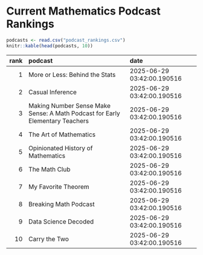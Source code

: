 # Current Mathematics Podcast Rankings


``` r
podcasts <- read.csv("podcast_rankings.csv")
knitr::kable(head(podcasts, 10))
```

| rank | podcast | date |
|---:|:---|:---|
| 1 | More or Less: Behind the Stats | 2025-06-29 03:42:00.190516 |
| 2 | Casual Inference | 2025-06-29 03:42:00.190516 |
| 3 | Making Number Sense Make Sense: A Math Podcast for Early Elementary Teachers | 2025-06-29 03:42:00.190516 |
| 4 | The Art of Mathematics | 2025-06-29 03:42:00.190516 |
| 5 | Opinionated History of Mathematics | 2025-06-29 03:42:00.190516 |
| 6 | The Math Club | 2025-06-29 03:42:00.190516 |
| 7 | My Favorite Theorem | 2025-06-29 03:42:00.190516 |
| 8 | Breaking Math Podcast | 2025-06-29 03:42:00.190516 |
| 9 | Data Science Decoded | 2025-06-29 03:42:00.190516 |
| 10 | Carry the Two | 2025-06-29 03:42:00.190516 |
